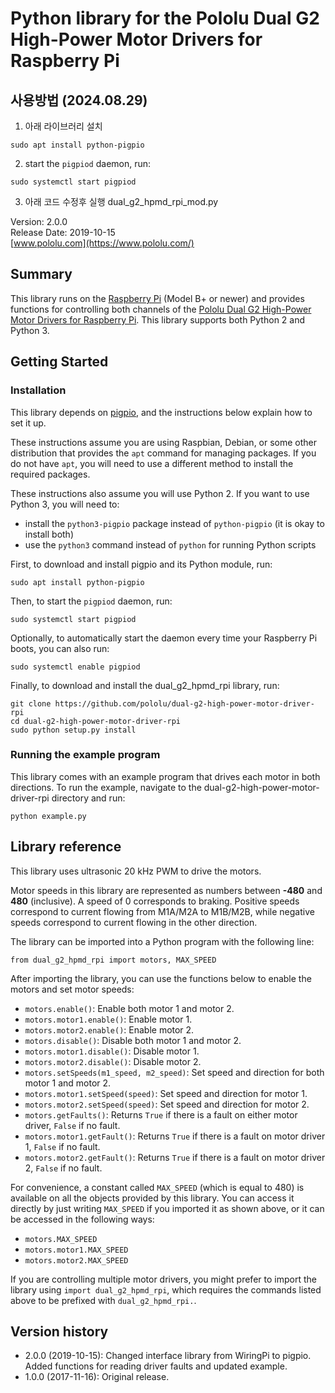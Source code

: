 # Python library for the Pololu Dual G2 High-Power Motor Drivers for Raspberry Pi

## 사용방법 (2024.08.29)
1. 아래 라이브러리 설치
```
sudo apt install python-pigpio
```

2. start the `pigpiod` daemon, run:

```
sudo systemctl start pigpiod
```
3. 아래 코드 수정후 실행
dual_g2_hpmd_rpi_mod.py


Version: 2.0.0<br>
Release Date: 2019-10-15<br>
[www.pololu.com](https://www.pololu.com/)

## Summary

This library runs on the [Raspberry Pi](https://www.pololu.com/product/2759)
(Model B+ or newer) and provides functions for controlling both channels of the
[Pololu Dual G2 High-Power Motor Drivers for Raspberry Pi](https://www.pololu.com/category/219/pololu-dual-g2-high-power-motor-drivers-for-raspberry-pi).
This library supports both Python 2 and Python 3.

## Getting Started

### Installation

This library depends on [pigpio](http://abyz.me.uk/rpi/pigpio/), and the
instructions below explain how to set it up.

These instructions assume you are using Raspbian, Debian, or some other
distribution that provides the `apt` command for managing packages. If you do
not have `apt`, you will need to use a different method to install the required
packages.

These instructions also assume you will use Python 2.  If you want to use
Python 3, you will need to:
* install the `python3-pigpio` package instead of `python-pigpio`
  (it is okay to install both)
* use the `python3` command instead of `python` for running Python scripts

First, to download and install pigpio and its Python module, run:

```
sudo apt install python-pigpio
```

Then, to start the `pigpiod` daemon, run:

```
sudo systemctl start pigpiod
```

Optionally, to automatically start the daemon every time your Raspberry Pi
boots, you can also run:

```
sudo systemctl enable pigpiod
```

Finally, to download and install the dual_g2_hpmd_rpi library, run:

```
git clone https://github.com/pololu/dual-g2-high-power-motor-driver-rpi
cd dual-g2-high-power-motor-driver-rpi
sudo python setup.py install
```

### Running the example program

This library comes with an example program that drives each motor in both
directions.  To run the example, navigate to the
dual-g2-high-power-motor-driver-rpi directory and run:

```
python example.py
```

## Library reference

This library uses ultrasonic 20&nbsp;kHz PWM to drive the motors.

Motor speeds in this library are represented as numbers between **-480** and
**480** (inclusive).  A speed of 0 corresponds to braking.  Positive speeds
correspond to current flowing from M1A/M2A to M1B/M2B, while negative speeds
correspond to current flowing in the other direction.

The library can be imported into a Python program with the following line:

```
from dual_g2_hpmd_rpi import motors, MAX_SPEED
```

After importing the library, you can use the functions below to enable the motors
and set motor speeds:

* `motors.enable()`: Enable both motor 1 and motor 2.
* `motors.motor1.enable()`: Enable motor 1.
* `motors.motor2.enable()`: Enable motor 2.
* `motors.disable()`: Disable both motor 1 and motor 2.
* `motors.motor1.disable()`: Disable motor 1.
* `motors.motor2.disable()`: Disable motor 2.
* `motors.setSpeeds(m1_speed, m2_speed)`: Set speed and direction for both motor 1 and motor 2.
* `motors.motor1.setSpeed(speed)`: Set speed and direction for motor 1.
* `motors.motor2.setSpeed(speed)`: Set speed and direction for motor 2.
* `motors.getFaults()`: Returns `True` if there is a fault on either motor
  driver, `False` if no fault.
* `motors.motor1.getFault()`: Returns `True` if there is a fault on motor driver
  1, `False` if no fault.
* `motors.motor2.getFault()`: Returns `True` if there is a fault on motor driver
  2, `False` if no fault.

For convenience, a constant called `MAX_SPEED` (which is equal to 480) is
available on all the objects provided by this library.  You can access it
directly by just writing `MAX_SPEED` if you imported it as shown above, or it
can be accessed in the following ways:

* `motors.MAX_SPEED`
* `motors.motor1.MAX_SPEED`
* `motors.motor2.MAX_SPEED`

If you are controlling multiple motor drivers, you might prefer to import the
library using `import dual_g2_hpmd_rpi`, which requires the commands listed
above to be prefixed with `dual_g2_hpmd_rpi.`.

## Version history

* 2.0.0 (2019-10-15): Changed interface library from WiringPi to pigpio. Added
  functions for reading driver faults and updated example.
* 1.0.0 (2017-11-16): Original release.
